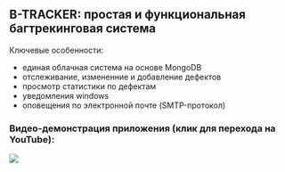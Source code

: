 ## B-TRACKER: простая и функциональная багтрекинговая система 
Ключевые особенности:
- единая облачная система на основе MongoDB
- отслеживание, измененние и добавление дефектов
- просмотр статистики по дефектам
- уведомления windows
- оповещения по электронной почте (SMTP-протокол)
### Видео-демонстрация приложения (клик для перехода на YouTube):
[![](http://img.youtube.com/vi/3c7SwJw63eo/0.jpg)](https://www.youtube.com/watch?v=3c7SwJw63eo&feature=youtu.be)

